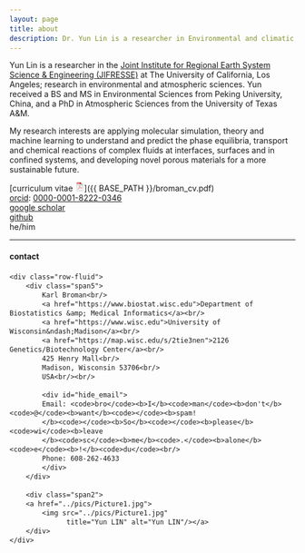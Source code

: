```yaml
---
layout: page
title: about
description: Dr. Yun Lin is a researcher in Environmental and climatic effects of air pollution
---
```


Yun Lin is a researcher in the
[Joint Institute for Regional Earth System Science & Engineering (JIFRESSE)](https://jifresse.ucla.edu/)
at The University of California, Los Angeles; research in environmental and atmospheric sciences. Yun received a BS and MS in Environmental Sciences from Peking University, China, and a PhD in Atmospheric Sciences from the University of Texas A&M.

My research interests are applying molecular simulation, theory and machine learning to understand and predict the phase equilibria, transport and chemical reactions of complex fluids at interfaces, surfaces and in confined systems, and developing novel porous materials for a more sustainable future.

[curriculum vitae ![CV as pdf](icons16/pdf-icon.png)]({{ BASE_PATH }}/broman_cv.pdf)<br/>
[orcid](https://orcid.org): [0000-0001-8222-0346](https://orcid.org/0000-0001-8222-0346)<br/>
[google scholar](https://scholar.google.com/citations?user=HUUiCsoAAAAJ&hl=en)<br/>
[github](https://github.com/nolanylin.github.io)<br/>
he/him

---

<div class="container">
<h4><a name="contact"></a>contact</h4>

    <div class="row-fluid">
        <div class="span5">
            Karl Broman<br/>
            <a href="https://www.biostat.wisc.edu">Department of Biostatistics &amp; Medical Informatics</a><br/>
            <a href="https://www.wisc.edu">University of Wisconsin&ndash;Madison</a><br/>
            <a href="https://map.wisc.edu/s/2tie3nen">2126 Genetics/Biotechnology Center</a><br/>
            425 Henry Mall<br/>
            Madison, Wisconsin 53706<br/>
            USA<br/><br/>

            <div id="hide_email">
            Email: <code>bro</code><b>I</b><code>man</code><b>don't</b><code>@</code><b>want</b><code></code><b>spam!
            </b><code></code><b>So</b><code></code><b>please</b><code>wi</code><b>leave
            </b><code>sc</code><b>me</b><code>.</code><b>alone</b><code>e</code><b>!</b><code>du</code><br/>
            Phone: 608-262-4633
            </div>
        </div>

        <div class="span2">
        <a href="../pics/Picture1.jpg">
            <img src="../pics/Picture1.jpg"
                  title="Yun LIN" alt="Yun LIN"/></a>
        </div>
    </div>
</div>
